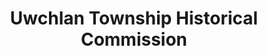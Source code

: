 ---
layout: repo
title: "Uwchlan Township Historical Commission"
id: 13588
permalink: repos/13588/
---